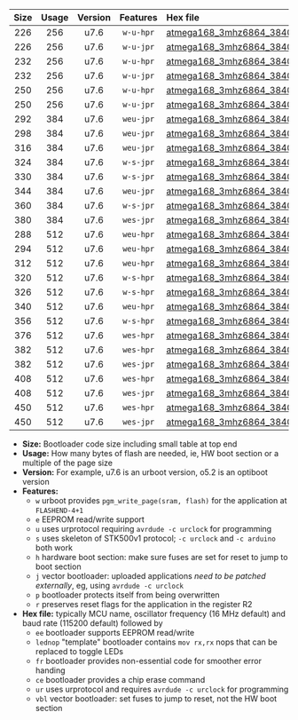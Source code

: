 |Size|Usage|Version|Features|Hex file|
|:-:|:-:|:-:|:-:|:--|
|226|256|u7.6|`w-u-hpr`|[atmega168_3mhz6864_38400bps_ur.hex](https://raw.githubusercontent.com/stefanrueger/urboot/main/bootloaders/atmega168/fcpu_3mhz6864/38400_bps/atmega168_3mhz6864_38400bps_ur.hex)|
|226|256|u7.6|`w-u-jpr`|[atmega168_3mhz6864_38400bps_ur_vbl.hex](https://raw.githubusercontent.com/stefanrueger/urboot/main/bootloaders/atmega168/fcpu_3mhz6864/38400_bps/atmega168_3mhz6864_38400bps_ur_vbl.hex)|
|232|256|u7.6|`w-u-hpr`|[atmega168_3mhz6864_38400bps_lednop_ur.hex](https://raw.githubusercontent.com/stefanrueger/urboot/main/bootloaders/atmega168/fcpu_3mhz6864/38400_bps/atmega168_3mhz6864_38400bps_lednop_ur.hex)|
|232|256|u7.6|`w-u-jpr`|[atmega168_3mhz6864_38400bps_lednop_ur_vbl.hex](https://raw.githubusercontent.com/stefanrueger/urboot/main/bootloaders/atmega168/fcpu_3mhz6864/38400_bps/atmega168_3mhz6864_38400bps_lednop_ur_vbl.hex)|
|250|256|u7.6|`w-u-hpr`|[atmega168_3mhz6864_38400bps_lednop_fr_ur.hex](https://raw.githubusercontent.com/stefanrueger/urboot/main/bootloaders/atmega168/fcpu_3mhz6864/38400_bps/atmega168_3mhz6864_38400bps_lednop_fr_ur.hex)|
|250|256|u7.6|`w-u-jpr`|[atmega168_3mhz6864_38400bps_lednop_fr_ur_vbl.hex](https://raw.githubusercontent.com/stefanrueger/urboot/main/bootloaders/atmega168/fcpu_3mhz6864/38400_bps/atmega168_3mhz6864_38400bps_lednop_fr_ur_vbl.hex)|
|292|384|u7.6|`weu-jpr`|[atmega168_3mhz6864_38400bps_ee_ur_vbl.hex](https://raw.githubusercontent.com/stefanrueger/urboot/main/bootloaders/atmega168/fcpu_3mhz6864/38400_bps/atmega168_3mhz6864_38400bps_ee_ur_vbl.hex)|
|298|384|u7.6|`weu-jpr`|[atmega168_3mhz6864_38400bps_ee_lednop_ur_vbl.hex](https://raw.githubusercontent.com/stefanrueger/urboot/main/bootloaders/atmega168/fcpu_3mhz6864/38400_bps/atmega168_3mhz6864_38400bps_ee_lednop_ur_vbl.hex)|
|316|384|u7.6|`weu-jpr`|[atmega168_3mhz6864_38400bps_ee_lednop_fr_ur_vbl.hex](https://raw.githubusercontent.com/stefanrueger/urboot/main/bootloaders/atmega168/fcpu_3mhz6864/38400_bps/atmega168_3mhz6864_38400bps_ee_lednop_fr_ur_vbl.hex)|
|324|384|u7.6|`w-s-jpr`|[atmega168_3mhz6864_38400bps_vbl.hex](https://raw.githubusercontent.com/stefanrueger/urboot/main/bootloaders/atmega168/fcpu_3mhz6864/38400_bps/atmega168_3mhz6864_38400bps_vbl.hex)|
|330|384|u7.6|`w-s-jpr`|[atmega168_3mhz6864_38400bps_lednop_vbl.hex](https://raw.githubusercontent.com/stefanrueger/urboot/main/bootloaders/atmega168/fcpu_3mhz6864/38400_bps/atmega168_3mhz6864_38400bps_lednop_vbl.hex)|
|344|384|u7.6|`weu-jpr`|[atmega168_3mhz6864_38400bps_ee_lednop_fr_ce_ur_vbl.hex](https://raw.githubusercontent.com/stefanrueger/urboot/main/bootloaders/atmega168/fcpu_3mhz6864/38400_bps/atmega168_3mhz6864_38400bps_ee_lednop_fr_ce_ur_vbl.hex)|
|360|384|u7.6|`w-s-jpr`|[atmega168_3mhz6864_38400bps_lednop_fr_vbl.hex](https://raw.githubusercontent.com/stefanrueger/urboot/main/bootloaders/atmega168/fcpu_3mhz6864/38400_bps/atmega168_3mhz6864_38400bps_lednop_fr_vbl.hex)|
|380|384|u7.6|`wes-jpr`|[atmega168_3mhz6864_38400bps_ee_vbl.hex](https://raw.githubusercontent.com/stefanrueger/urboot/main/bootloaders/atmega168/fcpu_3mhz6864/38400_bps/atmega168_3mhz6864_38400bps_ee_vbl.hex)|
|288|512|u7.6|`weu-hpr`|[atmega168_3mhz6864_38400bps_ee_ur.hex](https://raw.githubusercontent.com/stefanrueger/urboot/main/bootloaders/atmega168/fcpu_3mhz6864/38400_bps/atmega168_3mhz6864_38400bps_ee_ur.hex)|
|294|512|u7.6|`weu-hpr`|[atmega168_3mhz6864_38400bps_ee_lednop_ur.hex](https://raw.githubusercontent.com/stefanrueger/urboot/main/bootloaders/atmega168/fcpu_3mhz6864/38400_bps/atmega168_3mhz6864_38400bps_ee_lednop_ur.hex)|
|312|512|u7.6|`weu-hpr`|[atmega168_3mhz6864_38400bps_ee_lednop_fr_ur.hex](https://raw.githubusercontent.com/stefanrueger/urboot/main/bootloaders/atmega168/fcpu_3mhz6864/38400_bps/atmega168_3mhz6864_38400bps_ee_lednop_fr_ur.hex)|
|320|512|u7.6|`w-s-hpr`|[atmega168_3mhz6864_38400bps.hex](https://raw.githubusercontent.com/stefanrueger/urboot/main/bootloaders/atmega168/fcpu_3mhz6864/38400_bps/atmega168_3mhz6864_38400bps.hex)|
|326|512|u7.6|`w-s-hpr`|[atmega168_3mhz6864_38400bps_lednop.hex](https://raw.githubusercontent.com/stefanrueger/urboot/main/bootloaders/atmega168/fcpu_3mhz6864/38400_bps/atmega168_3mhz6864_38400bps_lednop.hex)|
|340|512|u7.6|`weu-hpr`|[atmega168_3mhz6864_38400bps_ee_lednop_fr_ce_ur.hex](https://raw.githubusercontent.com/stefanrueger/urboot/main/bootloaders/atmega168/fcpu_3mhz6864/38400_bps/atmega168_3mhz6864_38400bps_ee_lednop_fr_ce_ur.hex)|
|356|512|u7.6|`w-s-hpr`|[atmega168_3mhz6864_38400bps_lednop_fr.hex](https://raw.githubusercontent.com/stefanrueger/urboot/main/bootloaders/atmega168/fcpu_3mhz6864/38400_bps/atmega168_3mhz6864_38400bps_lednop_fr.hex)|
|376|512|u7.6|`wes-hpr`|[atmega168_3mhz6864_38400bps_ee.hex](https://raw.githubusercontent.com/stefanrueger/urboot/main/bootloaders/atmega168/fcpu_3mhz6864/38400_bps/atmega168_3mhz6864_38400bps_ee.hex)|
|382|512|u7.6|`wes-hpr`|[atmega168_3mhz6864_38400bps_ee_lednop.hex](https://raw.githubusercontent.com/stefanrueger/urboot/main/bootloaders/atmega168/fcpu_3mhz6864/38400_bps/atmega168_3mhz6864_38400bps_ee_lednop.hex)|
|382|512|u7.6|`wes-jpr`|[atmega168_3mhz6864_38400bps_ee_lednop_vbl.hex](https://raw.githubusercontent.com/stefanrueger/urboot/main/bootloaders/atmega168/fcpu_3mhz6864/38400_bps/atmega168_3mhz6864_38400bps_ee_lednop_vbl.hex)|
|408|512|u7.6|`wes-hpr`|[atmega168_3mhz6864_38400bps_ee_lednop_fr.hex](https://raw.githubusercontent.com/stefanrueger/urboot/main/bootloaders/atmega168/fcpu_3mhz6864/38400_bps/atmega168_3mhz6864_38400bps_ee_lednop_fr.hex)|
|408|512|u7.6|`wes-jpr`|[atmega168_3mhz6864_38400bps_ee_lednop_fr_vbl.hex](https://raw.githubusercontent.com/stefanrueger/urboot/main/bootloaders/atmega168/fcpu_3mhz6864/38400_bps/atmega168_3mhz6864_38400bps_ee_lednop_fr_vbl.hex)|
|450|512|u7.6|`wes-hpr`|[atmega168_3mhz6864_38400bps_ee_lednop_fr_ce.hex](https://raw.githubusercontent.com/stefanrueger/urboot/main/bootloaders/atmega168/fcpu_3mhz6864/38400_bps/atmega168_3mhz6864_38400bps_ee_lednop_fr_ce.hex)|
|450|512|u7.6|`wes-jpr`|[atmega168_3mhz6864_38400bps_ee_lednop_fr_ce_vbl.hex](https://raw.githubusercontent.com/stefanrueger/urboot/main/bootloaders/atmega168/fcpu_3mhz6864/38400_bps/atmega168_3mhz6864_38400bps_ee_lednop_fr_ce_vbl.hex)|

- **Size:** Bootloader code size including small table at top end
- **Usage:** How many bytes of flash are needed, ie, HW boot section or a multiple of the page size
- **Version:** For example, u7.6 is an urboot version, o5.2 is an optiboot version
- **Features:**
  + `w` urboot provides `pgm_write_page(sram, flash)` for the application at `FLASHEND-4+1`
  + `e` EEPROM read/write support
  + `u` uses urprotocol requiring `avrdude -c urclock` for programming
  + `s` uses skeleton of STK500v1 protocol; `-c urclock` and `-c arduino` both work
  + `h` hardware boot section: make sure fuses are set for reset to jump to boot section
  + `j` vector bootloader: uploaded applications *need to be patched externally*, eg, using `avrdude -c urclock`
  + `p` bootloader protects itself from being overwritten
  + `r` preserves reset flags for the application in the register R2
- **Hex file:** typically MCU name, oscillator frequency (16 MHz default) and baud rate (115200 default) followed by
  + `ee` bootloader supports EEPROM read/write
  + `lednop` "template" bootloader contains `mov rx,rx` nops that can be replaced to toggle LEDs
  + `fr` bootloader provides non-essential code for smoother error handing
  + `ce` bootloader provides a chip erase command
  + `ur` uses urprotocol and requires `avrdude -c urclock` for programming
  + `vbl` vector bootloader: set fuses to jump to reset, not the HW boot section
